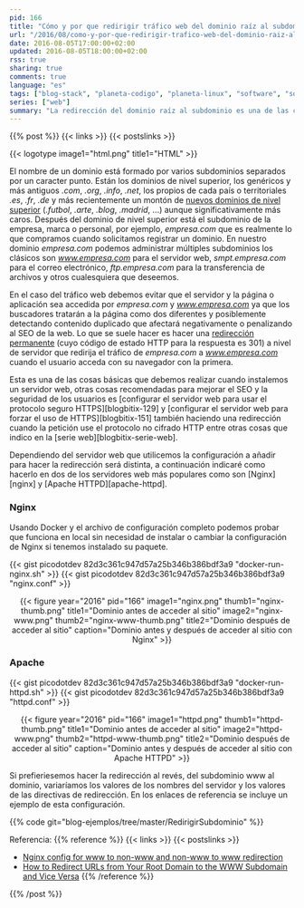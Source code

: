```yaml
---
pid: 166
title: "Cómo y por que redirigir tráfico web del dominio raíz al subdominio www (o viceversa)"
url: "/2016/08/como-y-por-que-redirigir-trafico-web-del-dominio-raiz-al-subdominio-www/"
date: 2016-08-05T17:00:00+02:00
updated: 2016-08-05T18:00:00+02:00
rss: true
sharing: true
comments: true
language: "es"
tags: ["blog-stack", "planeta-codigo", "planeta-linux", "software", "software-libre"]
series: ["web"]
summary: "La redirección del dominio raíz al subdominio es una de las cosas básicas que es recomendable realizar en todo dominio, para ello hay que añadir algo de configuración propia de cada servidor para realizar la redirección. Junto con usar el uso del protocolo HTTPS y forzar su uso con otra redirección mejoraremos el SEO y evitaremos penalizaciones por contenido duplicado."
---
```


{{% post %}}
{{< links >}}
{{< postslinks >}}

{{< logotype image1="html.png" title1="HTML" >}}

El nombre de un dominio está formado por varios subdominios separados por un caracter punto. Están los dominios de nivel superior, los genéricos y más antiguos _.com_, _.org_, _.info_, _.net_, los propios de cada país o territoriales _.es_, _.fr_, _.de_ y más recientemente un montón de [nuevos dominios de nivel superior](https://es.wikipedia.org/wiki/Dominio_de_nivel_superior) (_.futbol_, _.arte_, _.blog_, _.madrid_, ...) aunque significativamente más caros. Después del dominio de nivel superior está el subdominio de la empresa, marca o personal, por ejemplo, _empresa.com_ que es realmente lo que compramos cuando solicitamos registrar un dominio. En nuestro dominio _empresa.com_ podemos administrar múltiples subdominios los clásicos son _www.empresa.com_ para el servidor web, _smpt.empresa.com_ para el correo electrónico, _ftp.empresa.com_ para la transferencia de archivos y otros cualesquiera que deseemos.

En el caso del tráfico web debemos evitar que el servidor y la página o aplicación sea accedida por _empresa.com_ y _www.empresa.com_ ya que los buscadores tratarán a la página como dos diferentes y posiblemente detectando contenido duplicado que afectará negativamente o penalizando al SEO de la web. Lo que se suele hacer es hacer una [redirección permanente](https://es.wikipedia.org/wiki/HTTP_301) (cuyo código de estado HTTP para la respuesta es 301) a nivel de servidor que redirija el tráfico de _empresa.com_ a _www.empresa.com_ cuando el usuario acceda con su navegador con la primera.

Esta es una de las cosas básicas que debemos realizar cuando instalemos un servidor web, otras cosas recomendadas para mejorar el SEO y la seguridad de los usuarios es [configurar el servidor web para usar el protocolo seguro HTTPS][blogbitix-129] y [configurar el servidor web para forzar el uso de HTTPS][blogbitix-151] también haciendo una redirección cuando la petición use el protocolo no cifrado HTTP entre otras cosas que indico en la [serie web][blogbitix-serie-web].

Dependiendo del servidor web que utilicemos la configuración a añadir para hacer la redirección será distinta, a continuación indicaré como hacerlo en dos de los servidores web más populares como son [Nginx][nginx] y [Apache HTTPD][apache-httpd].

### Nginx

Usando Docker y el archivo de configuración completo podemos probar que funciona en local sin necesidad de instalar o cambiar la configuración de Nginx si tenemos instalado su paquete.

{{< gist picodotdev 82d3c361c947d57a25b346b386bdf3a9 "docker-run-nginx.sh" >}}
{{< gist picodotdev 82d3c361c947d57a25b346b386bdf3a9 "nginx.conf" >}}

<div class="media" style="text-align: center;">
    {{< figure year="2016" pid="166"
        image1="nginx.png" thumb1="nginx-thumb.png" title1="Dominio antes de acceder al sitio"
        image2="nginx-www.png" thumb2="nginx-www-thumb.png" title2="Dominio después de acceder al sitio"
        caption="Dominio antes y después de acceder al sitio con Nginx" >}}
</div>

### Apache

{{< gist picodotdev 82d3c361c947d57a25b346b386bdf3a9 "docker-run-httpd.sh" >}}
{{< gist picodotdev 82d3c361c947d57a25b346b386bdf3a9 "httpd.conf" >}}

<div class="media" style="text-align: center;">
    {{< figure year="2016" pid="166"
        image1="httpd.png" thumb1="httpd-thumb.png" title1="Dominio antes de acceder al sitio"
        image2="httpd-www.png" thumb2="httpd-www-thumb.png" title2="Dominio después de acceder al sitio"
        caption="Dominio antes y después de acceder al sitio con Apache HTTPD" >}}
</div>

Si prefieriesemos hacer la redirección al revés, del subdominio www al dominio, variaríamos los valores de los nombres del servidor y los valores de las directivas de redirección. En los enlaces de referencia se incluye un ejemplo de esta configuración.

{{% code git="blog-ejemplos/tree/master/RedirigirSubdominio" %}}

Referencia:
{{% reference %}}
{{< links >}}
{{< postslinks >}}
* [Nginx config for www to non-www and non-www to www redirection](https://easyengine.io/tutorials/nginx/www-non-www-redirection/)
* [How to Redirect URLs from Your Root Domain to the WWW Subdomain and Vice Versa](http://www.thesitewizard.com/apache/redirect-domain-www-subdomain.shtml)
{{% /reference %}}

{{% /post %}}
